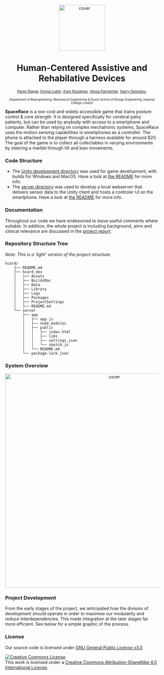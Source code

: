 <p  align="center"><img width="150" src=".github/cover.png" alt="cover"></p>
<h1 align="center">
  Human-Centered Assistive and Rehabilative Devices
</h1>

<p  align="center">
<sup>
  <a href="https://github.com/pa17">Paolo Rüegg</a>, 
  <a href="https://github.com/emmlub">Emma Lubel</a>, 
  <a href="https://github.com/nzsdejan77">Areg Nzsdejan</a>, 
  <a href="https://github.com/Alissa-1998">Alissa Parmenter</a>, 
  <a href="https://github.com/CharisGeo">Harry Georgiou</a>, 
</sup>
</p>

<p  align="center">
<sup><sup>
  Department of Bioengineering, Mechanical Engineering & Dyson School of Design Engineering, Imperial College London
</sup></sup>
</p>

<!-- <h4 align="center">
  <a href="#">More information coming soon...</a>
  <br><br>
 <img width="80" src="http://readthedocs.org/projects/de3-rob1-chess/badge/?version=latest" alt="Documentation Status"> 
</h4> -->

<!-- 
<p align="center">
	<sub>Design Engineering, Imperial College London</sub>
</p>
<br>
<p align="center">
	<a href="https://vimeo.com/291377091" >
	<img width="600" src="vimeo.png" alt="Click to play"></a>
</h1>
<br>
-->

**SpaceRace** is a low-cost and widely accessible game that trains posture control & core strength. It is designed specifically for cerebral palsy patients, but can be used by anybody with access to a smartphone and computer. Rather than relying on complex mechatronic systems, SpaceRace uses the motion sensing capabilities in smartphones as a controller. The phone is attached to the player through a harness available for around $20. The goal of the game is to collect all collectables in varying environments by steering a marble through tilt and lean movements.  

### Code Structure

- The [Unity development directory](https://github.com/pa17/hcard/hcard_dev/) was used for game development, with builds for Windows and MacOS. Have a look at [the README](https://github.com/pa17/hcard/server/) for more info.
- The [server directory](https://github.com/pa17/hcard/server/) was used to develop a local webserver that delivers sensor data to the Unity client and hosts a controler UI on the smartphone. Have a look at [the README](https://github.com/pa17/hcard/server/) for more info.

### Documentation

Throughout our code we have endeavored to leave useful comments where suitable. In addition, the whole project is including background, aims and clinical relevance are discussed in the [project report](https://github.com/pa17/hcard/projectReport/).

### Repository Structure Tree

*Note: This is a 'light' version of the project structure.*

```
hcard/
    ├── README.md
    ├── hcard_dev
    │   ├── Assets
    │   ├── BuildsMac
    │   ├── Data
    │   ├── Library
    │   ├── Logs
    │   ├── Packages
    │   ├── ProjectSettings
    │   ├── README.md
    └── server
        ├── app
        │   ├── app.js
        │   ├── node_modules
        │   ├── public
        │   │   ├── index.html
        │   │   ├── libs
        │   │   ├── settings.json
        │   │   └── sketch.js
        │   └── README.md
        └── package-lock.json
```

### System Overview

<p align="center"><img width="700" src=".github/SystemOverview.png" alt="cover"></p>

### Project Development



From the early stages of the project, we anticipated how the division of development should operate in order to maximise our modularity and reduce interdependencies. This made integration at the later stages far more efficient. See below for a simple graphic of the process.

### License

Our source code is licensed under [GNU General Public License v3.0](LICENSE)

<a rel="license" href="http://creativecommons.org/licenses/by-sa/4.0/"><img alt="Creative Commons License" style="border-width:0" src="https://i.creativecommons.org/l/by-sa/4.0/88x31.png" /></a><br />This work is licensed under a <a rel="license" href="http://creativecommons.org/licenses/by-sa/4.0/">Creative Commons Attribution-ShareAlike 4.0 International License</a>.